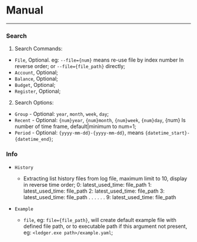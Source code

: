 # Manual

---

### Search


1. Search Commands:

- `File`, Optional. eg: `--file={num}` means re-use file by index number In reverse order; or `--file={file_path}` directly;
- `Account`, Optional;
- `Balance`, Optional;
- `Budget`, Optional;
- `Register`, Optional;

2. Search Options:

- `Group` - Optional: `year`, `month`, `week`, `day`;
- `Recent` - Optional: `{num}year`, `{num}month`, `{num}week`, `{num}day`, {num} Is number of time frame, default|minimum to num=1;
- `Period` - Optional: `{yyyy-mm-dd}-{yyyy-mm-dd}`, means `{datetime_start}-{datetime_end}`;



### Info

- `History`
  - Extracting list history files from log file, maximum limit to 10, display in reverse time order;
    0: latest_used_time: file_path
    1: latest_used_time: file_path
    2: latest_used_time: file_path
    3: latest_used_time: file_path
    . . . . . . 
    9: latest_used_time: file_path


- `Example`
  - `file`, eg: `file={file_path}`, will create default example file with defined file path, or to executable path if this argument not present, eg: `<ledger.exe path>/example.yaml`;

